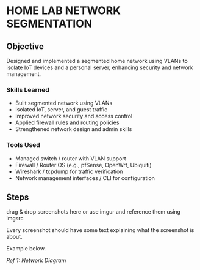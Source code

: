 # HOME LAB NETWORK SEGMENTATION

## Objective
Designed and implemented a segmented home network using VLANs to isolate IoT devices and a personal server, enhancing security and network management.

### Skills Learned

- Built segmented network using VLANs
- Isolated IoT, server, and guest traffic
- Improved network security and access control
- Applied firewall rules and routing policies
- Strengthened network design and admin skills

### Tools Used

- Managed switch / router with VLAN support
- Firewall / Router OS (e.g., pfSense, OpenWrt, Ubiquiti)
- Wireshark / tcpdump for traffic verification
- Network management interfaces / CLI for configuration

## Steps
drag & drop screenshots here or use imgur and reference them using imgsrc

Every screenshot should have some text explaining what the screenshot is about.

Example below.

*Ref 1: Network Diagram*
